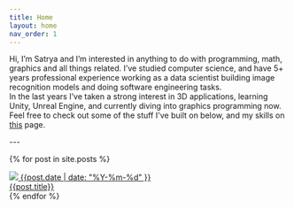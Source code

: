 ```yaml
---
title: Home
layout: home
nav_order: 1
---
```

<p>
Hi, I’m Satrya and I’m interested in anything to do with programming, math, graphics and all things related. I’ve studied computer science, and have 5+ years professional experience working as a data scientist building image recognition models and doing software engineering tasks.
<br/>
In the last years I’ve taken a strong interest in 3D applications, learning Unity, Unreal Engine, and currently diving into graphics programming now.
Feel free to check out some of the stuff I've built on below, and my skills on <a href="{{site.url}}/About/about.html">this</a> page.
</p>
---

{% for post in site.posts %}
<div class="post">
    <div class="thumb">
        <a href="{{site.url}}{{post.url}}">
            <img src="{{site.url}}/assets/thumbnails/{{post.title | downcase | replace: ' ', '-' | replace: '.', '' }}.png">
            <span class="date-tag">{{post.date | date: "%Y-%m-%d" }}</span>
        </a>
    </div>
    <div class="title-block">
        <a href="{{post.url}}">{{post.title}}</a>
    </div>
</div>
{% endfor %}
<!--<button>See all posts</button>-->


[^1]: [It can take up to 10 minutes for changes to your site to publish after you push the changes to GitHub](https://docs.github.com/en/pages/setting-up-a-github-pages-site-with-jekyll/creating-a-github-pages-site-with-jekyll#creating-your-site).

[Just the Docs]: https://just-the-docs.github.io/just-the-docs/
[GitHub Pages]: https://docs.github.com/en/pages
[README]: https://github.com/just-the-docs/just-the-docs-template/blob/main/README.md
[Jekyll]: https://jekyllrb.com
[GitHub Pages / Actions workflow]: https://github.blog/changelog/2022-07-27-github-pages-custom-github-actions-workflows-beta/
[use this template]: https://github.com/just-the-docs/just-the-docs-template/generate
